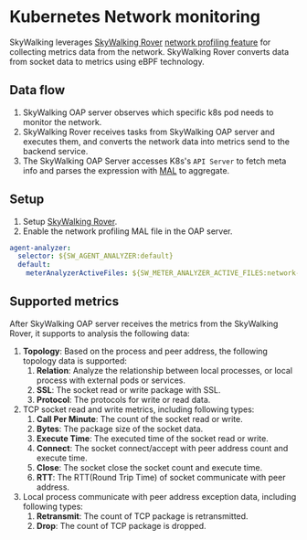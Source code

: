 # Kubernetes Network monitoring
SkyWalking leverages [SkyWalking Rover](https://github.com/apache/skywalking-rover) [network profiling feature](https://skywalking.apache.org/docs/skywalking-rover/next/en/setup/configuration/profiling/#network) for collecting metrics data from the network. SkyWalking Rover converts data from socket data to metrics using eBPF technology.

## Data flow
1. SkyWalking OAP server observes which specific k8s pod needs to monitor the network.
2. SkyWalking Rover receives tasks from SkyWalking OAP server and executes them, and converts the network data into metrics send to the backend service.
3. The SkyWalking OAP Server accesses K8s's `API Server` to fetch meta info and parses the expression with [MAL](../../concepts-and-designs/mal.md) to aggregate.

## Setup
1. Setup [SkyWalking Rover](https://skywalking.apache.org/docs/skywalking-rover/next/en/setup/overview/).
2. Enable the network profiling MAL file in the OAP server.
```yaml
agent-analyzer:
  selector: ${SW_AGENT_ANALYZER:default}
  default:
    meterAnalyzerActiveFiles: ${SW_METER_ANALYZER_ACTIVE_FILES:network-profiling}
```

## Supported metrics

After SkyWalking OAP server receives the metrics from the SkyWalking Rover, it supports to analysis the following data:
1. **Topology**: Based on the process and peer address, the following topology data is supported:
   1. **Relation**: Analyze the relationship between local processes, or local process with external pods or services.
   2. **SSL**: The socket read or write package with SSL.
   3. **Protocol**: The protocols for write or read data.
2. TCP socket read and write metrics, including following types:
   1. **Call Per Minute**: The count of the socket read or write.
   2. **Bytes**: The package size of the socket data.
   3. **Execute Time**: The executed time of the socket read or write.
   4. **Connect**: The socket connect/accept with peer address count and execute time.
   5. **Close**: The socket close the socket count and execute time.
   6. **RTT**: The RTT(Round Trip Time) of socket communicate with peer address.
3. Local process communicate with peer address exception data, including following types:
   1. **Retransmit**: The count of TCP package is retransmitted.
   2. **Drop**: The count of TCP package is dropped.
